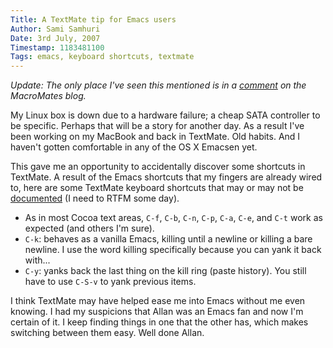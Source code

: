 ```yaml
---
Title: A TextMate tip for Emacs users
Author: Sami Samhuri
Date: 3rd July, 2007
Timestamp: 1183481100
Tags: emacs, keyboard shortcuts, textmate
---
```


*Update: The only place I've seen this mentioned is in a <a href="http://macromates.com/blog/2005/screencast/#comment-660">comment</a> on the MacroMates blog.*

My Linux box is down due to a hardware failure; a cheap SATA controller to be specific. Perhaps that will be a story for another day. As a result I've been working on my MacBook and back in TextMate. Old habits. And I haven't gotten comfortable in any of the OS X Emacsen yet.

This gave me an opportunity to accidentally discover some shortcuts in TextMate. A result of the Emacs shortcuts that my fingers are already wired to, here are some TextMate keyboard shortcuts that may or may not be <a href="http://macromates.com/textmate/manual/">documented</a> (I need to RTFM some day).

 * As in most Cocoa text areas, <code>C-f</code>, <code>C-b</code>, <code>C-n</code>, <code>C-p</code>, <code>C-a</code>, <code>C-e</code>, and <code>C-t</code> work as expected (and others I'm sure).
 * <code>C-k</code>: behaves as a vanilla Emacs, killing until a newline or killing a bare newline. I use the word killing specifically because you can yank it back with...
 * <code>C-y</code>: yanks back the last thing on the kill ring (paste history). You still have to use <code>C-S-v</code> to yank previous items.

I think TextMate may have helped ease me into Emacs without me even knowing. I had my suspicions that Allan was an Emacs fan and now I'm certain of it. I keep finding things in one that the other has, which makes switching between them easy. Well done Allan.

